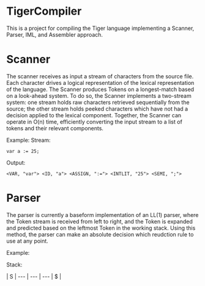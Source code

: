 # TigerCompiler
This is a project for compiling the Tiger language implementing a Scanner, Parser, IML, and Assembler approach. 

# Scanner
The scanner receives as input a stream of characters from the source file. Each character drives a logical representation of the lexical representation of the language. The Scanner produces Tokens on a longest-match based on a look-ahead system. To do so, the Scanner implements a two-stream system: one stream holds raw characters retrieved sequentially from the source; the other stream holds peeked characters which have not had a decision applied to the lexical component. Together, the Scanner can operate in O(n) time, efficiently converting the input stream to a list of tokens and their relevant components.

Example:
Stream:
```
var a := 25;
```
Output: 
```
<VAR, "var"> <ID, "a"> <ASSIGN, ":="> <INTLIT, "25"> <SEMI, ";">
```

# Parser
The parser is currently a baseform implementation of an LL(1) parser, where the Token stream is received from left to right, and the Token is expanded and predicted based on the leftmost Token in the working stack. Using this method, the parser can make an absolute decision which reudction rule to use at any point. 

Example:

Stack:

 | S | 
--- | --- | ---
 | $ | 
